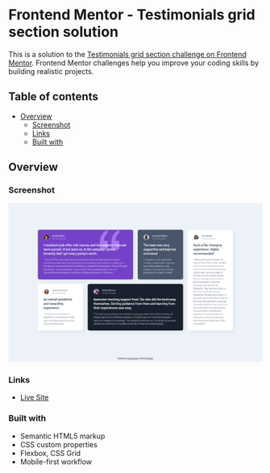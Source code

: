 # Frontend Mentor - Testimonials grid section solution

This is a solution to the [Testimonials grid section challenge on Frontend Mentor](https://www.frontendmentor.io/challenges/testimonials-grid-section-Nnw6J7Un7). Frontend Mentor challenges help you improve your coding skills by building realistic projects. 

## Table of contents

- [Overview](#overview)
  - [Screenshot](#screenshot)
  - [Links](#links)
  - [Built with](#built-with)

## Overview

### Screenshot

![](./screenshot.png)

### Links

- [Live Site](https://rokandic.github.io/practice-FM-testimonials-grid-section/)

### Built with

- Semantic HTML5 markup
- CSS custom properties 
- Flexbox, CSS Grid
- Mobile-first workflow